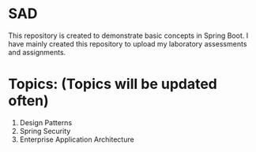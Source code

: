 # SAD
This repository is created to demonstrate basic concepts in Spring Boot. I have mainly created this repository to upload my laboratory assessments and assignments.

# Topics: (Topics will be updated often)
1. Design Patterns
2. Spring Security
3. Enterprise Application Architecture
